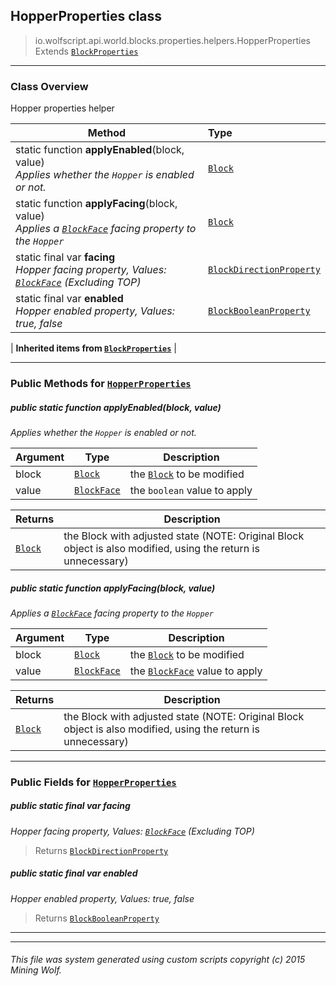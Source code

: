## HopperProperties __class__

>io.wolfscript.api.world.blocks.properties.helpers.HopperProperties
>Extends [`BlockProperties`](BlockProperties.md)

---

### Class Overview

Hopper properties helper

Method | Type   
--- | :--- 
static function __applyEnabled__(block, value) <br> _Applies whether the `Hopper` is enabled or not._ | [`Block`](../../Block.md)
static function __applyFacing__(block, value) <br> _Applies a [`BlockFace`](../../BlockFace.md) facing property to the `Hopper`_ | [`Block`](../../Block.md)
static final var __facing__ <br> _Hopper facing property, Values: [`BlockFace`](../../BlockFace.md) (Excluding TOP)_ | [`BlockDirectionProperty`](../BlockDirectionProperty.md)
static final var __enabled__ <br> _Hopper enabled property, Values: true, false_ | [`BlockBooleanProperty`](../BlockBooleanProperty.md)
 |
__Inherited items from [`BlockProperties`](BlockProperties.md)__ |





---


### Public Methods for [`HopperProperties`](HopperProperties.md)

##### <a id='applyenabled'></a>public static function __applyEnabled__(block, value)

_Applies whether the `Hopper` is enabled or not._

Argument | Type | Description  
--- | --- | --- 
block | [`Block`](../../Block.md) | the [`Block`](../../Block.md) to be modified
value | [`BlockFace`](../../BlockFace.md) | the `boolean` value to apply

Returns | Description
--- | --- 
[`Block`](../../Block.md) | the Block with adjusted state (NOTE: Original Block object is also modified, using the return is unnecessary)


##### <a id='applyfacing'></a>public static function __applyFacing__(block, value)

_Applies a [`BlockFace`](../../BlockFace.md) facing property to the `Hopper`_

Argument | Type | Description  
--- | --- | --- 
block | [`Block`](../../Block.md) | the [`Block`](../../Block.md) to be modified
value | [`BlockFace`](../../BlockFace.md) | the [`BlockFace`](../../BlockFace.md) value to apply

Returns | Description
--- | --- 
[`Block`](../../Block.md) | the Block with adjusted state (NOTE: Original Block object is also modified, using the return is unnecessary)


---

### Public Fields for [`HopperProperties`](HopperProperties.md)

##### <a id='facing'></a>public static final var __facing__

_Hopper facing property, Values: [`BlockFace`](../../BlockFace.md) (Excluding TOP)_

>Returns
>  [`BlockDirectionProperty`](../BlockDirectionProperty.md)

##### <a id='enabled'></a>public static final var __enabled__

_Hopper enabled property, Values: true, false_

>Returns
>  [`BlockBooleanProperty`](../BlockBooleanProperty.md)

---


---


###### This file was system generated using custom scripts copyright (c) 2015 Mining Wolf.
	


